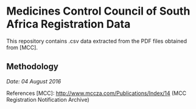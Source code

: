 # Medicines Control Council of South Africa Registration Data
This repository contains .csv data extracted from the PDF files obtained from [MCC].

## Methodology

_Date: 04 August 2016_

References
[MCC]: http://www.mccza.com/Publications/Index/14 (MCC Registration Notification Archive)
